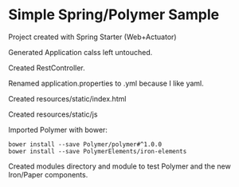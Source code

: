 # Simple Spring/Polymer Sample

Project created with Spring Starter (Web+Actuator)

Generated Application calss left untouched.

Created RestController.

Renamed application.properties to .yml because I like yaml.

Created resources/static/index.html

Created resources/static/js

Imported Polymer with bower:

```
bower install --save Polymer/polymer#^1.0.0
bower install --save PolymerElements/iron-elements
```

Created modules directory and module to test Polymer and the new Iron/Paper components.
